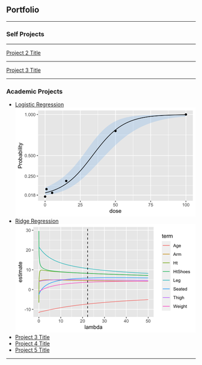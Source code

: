 ## Portfolio

---

### Self Projects

[](/sample_page)

---
[Project 2 Title](/pdf/sample_presentation.pdf)

---
[Project 3 Title](http://example.com/)

---

### Academic Projects

- [Logistic Regression](https://npham25.github.io/html/Logistic-Regression.html)
  <img src="images/logreg.png?raw=true"/>
- [Ridge Regression](https://npham25.github.io/html/Ridge-regression.html)
  <img src="images/ridgereg.png?raw=true"/>
- [Project 3 Title](http://example.com/)
- [Project 4 Title](http://example.com/)
- [Project 5 Title](http://example.com/)

---


